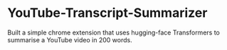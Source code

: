 # YouTube-Transcript-Summarizer
Built a simple chrome extension that uses hugging-face Transformers to summarise a YouTube video in 200 words.

